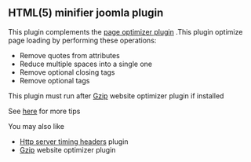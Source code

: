 HTML(5) minifier joomla plugin 
------------------------------

This plugin complements the [page optimizer plugin](https://github.com/tbela99/gzip) .This plugin optimize page loading by performing these operations:

- Remove quotes from attributes
- Reduce multiple spaces into a single one
- Remove optional closing tags
- Remove optional tags

This plugin must run after [Gzip](https://github.com/tbela99/gzip) website optimizer plugin if installed

See [here](https://developers.google.com/web/fundamentals/performance/) for more tips

You may also like

- [Http server timing headers](https://github.com/tbela99/server-timing) plugin
- [Gzip](https://github.com/tbela99/gzip) website optimizer plugin